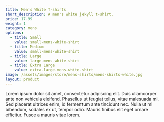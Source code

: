 ```yaml
---
title: Men's White T-shirts
short_description: A men's white jekyll t-shirt.
price: 17.99
weight: 1
category: mens
options:
  - title: Small
    value: small-mens-white-shirt
  - title: Medium
    value: small-mens-white-shirt
  - title: Large
    value: large-mens-white-shirt
  - title: Extra Large
    value: extra-large-mens-white-shirt
image: /assets/images/store/mens-shirts/mens-shirts-white.jpg
layout: product
---
```

Lorem ipsum dolor sit amet, consectetur adipiscing elit. Duis ullamcorper ante non vehicula eleifend.
Phasellus ut feugiat tellus, vitae malesuada mi. Sed placerat ultrices enim, id fermentum ante tincidunt nec.
Nulla ut mi bibendum, sodales ex ut, tempor odio. Mauris finibus elit eget ornare efficitur. Fusce a mauris vitae lorem.




<!-- <button
    class="snipcart-add-item"
    data-item-id="2"
    data-item-name="Bacon"
    data-item-price="3.00"
    data-item-weight="20"
    data-item-url="http://myapp.com/products/bacon"
    data-item-description="Some fresh bacon">
    Buy bacon
</button> -->
